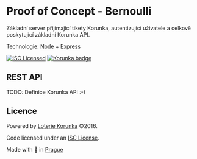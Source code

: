 # Proof of Concept - Bernoulli

Základní server přijímající tikety Korunka, autentizující uživatele a celkově poskytující základní Korunka API.

Technologie: [Node](https://github.com/nodejs/node) + [Express](https://github.com/expressjs/express)

[![ISC Licensed](https://img.shields.io/badge/license-ISC-0b7dbe.svg)](https://spdx.org/licenses/ISC)
[![Korunka badge](https://img.shields.io/badge/powered%20by-Loterie%20Korunka-edbf1f.svg)](https://www.korunka.eu/)



## REST API

TODO: Definice Korunka API :-)



## Licence

Powered by [Loterie Korunka](https://www.korunka.eu) &copy;2016.

Code licensed under an [ISC License](https://github.com/korunka/obed-o-bot/blob/master/LICENSE).

Made with :yellow_heart: in [Prague](https://mapy.cz/s/jfYj)
